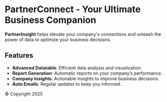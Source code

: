 # PartnerConnect - Your Ultimate Business Companion

**PartnerInsight** helps elevate your company's connections and unleash the power of data to optimize your business decisions.

## Features

- **Advanced Datatable**: Efficient data analysis and visualization.
- **Report Generation**: Automatic reports on your company’s performance.
- **Company Insights**: Actionable insights to improve business decisions.
- **Auto Emails**: Regular updates to keep you informed.

© Copyright 2025
